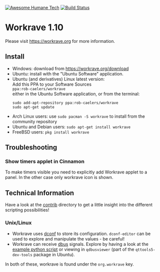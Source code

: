 [![Awesome Humane Tech](https://raw.githubusercontent.com/humanetech-community/awesome-humane-tech/main/humane-tech-badge.svg?sanitize=true)](https://github.com/humanetech-community/awesome-humane-tech)
[![Build Status](https://github.com/rcaelers/workrave/workflows/CI/badge.svg?branch=main)](https://github.com/rcaelers/workrave/actions)


# Workrave 1.10

Please visit https://workrave.org for more information.

## Install

- Windows: download from https://workrave.org/download
- Ubuntu: install with the "Ubuntu Software" application.
- Ubuntu (and derivatives) Linux latest version:  
  Add this PPA to your Software Sources  
  `ppa:rob-caelers/workrave`  
  either in the Ubuntu Software application, or from the terminal:
  ```
  sudo add-apt-repository ppa:rob-caelers/workrave  
  sudo apt-get update
  ```
- Arch Linux users: use `sudo pacman -S workrave` to install from the community repository
- Ubuntu and Debian users: `sudo apt-get install workrave`
- FreeBSD users: `pkg install workrave`

## Troubleshooting

### Show timers applet in Cinnamon
To make timers visible you need to explicitly add Workrave applet to a panel. In the other case only workrave icon is shown.

## Technical Information
Have a look at the [contrib](./contrib) directory to get a little insight into the different scripting possibilities!

### Unix/Linux
- Workrave uses [dconf](https://wiki.gnome.org/Projects/dconf) to store its configuration. 
  `dconf-editor` can be used to explore and manipulate the values - be careful!
- Workrave can receive [dbus](https://www.freedesktop.org/wiki/Software/dbus/) signals.
  Explore by having a look at the [example python script](./backend/src/dbus-example.py) or viewing in `qdbusviewer` (part of the `qttools5-dev-tools` package in Ubuntu).

In both of these, workrave is found under the `org.workrave` key.
